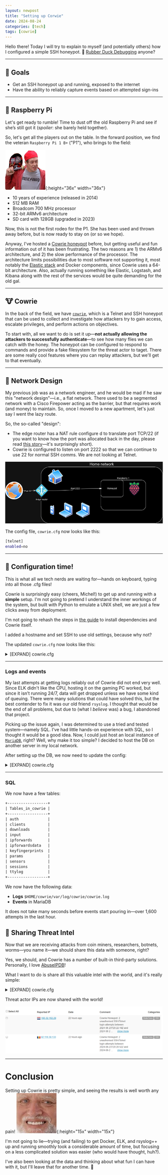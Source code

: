 ```yaml
---
layout: newpost
title: "Setting up Corwie"
date: 2024-08-24
categories: [tech]
tags: [cowrie]
---
```


Hello there! Today I will try to explain to myself (and potentially others) how I configured a simple SSH honeypot. :honey_pot:
[Rubber Duck Debugging](https://rubberduckdebugging.com/) anyone?

---

## :checkered_flag: Goals

- Get an SSH honeypot up and running, exposed to the internet
- Have the ability to reliably capture events based on attempted sign-ins

---

## :cherries: Raspberry Pi

Let's get ready to rumble! Time to dust off the old Raspberry Pi and see if she’s still got it (*spoiler*: she barely held together).

So, let's get all the players out on the table. In the forward position, we find the veteran `Raspberry Pi 1 B+` ("P1"), who brings to the field:

![kids](/assets/images/fellow_kids.png){:height="36x" width="36x"}

- 10 years of experience (released in 2014)
- 512 MB RAM
- Broadcom 700 MHz processor
- 32-bit ARMv6 architecture
- SD card with 128GB (upgraded in 2023)

Now, this is not the first rodeo for the P1. She has been used and thrown away before, but is now ready to stay on (or so we hope).

Anyway, I've hosted a [Cowrie honeypot](https://cowrie.readthedocs.io/en/latest/) before, but getting useful and fun information out of it has been frustrating. The two reasons are 1) the ARMv6 architecture, and 2) the slow performance of the processor. The architecture limits possibilities due to most software not supporting it, most notably the [Elastic stack](https://github.com/vrince/arm-beats) and Docker components, since Cowrie uses a 64-bit architecture. Also, actually running something like Elastic, Logstash, and Kibana along with the rest of the services would be quite demanding for the old gal.

---

## :cow: Cowrie

In the back of the field, we have [`cowrie`](http://github.com/cowrie/cowrie/), which is a Telnet and SSH honeypot that can be used to collect and investigate how attackers try to gain access, escalate privileges, and perform actions on objectives.

To start with, all we want to do is set it up—**not actually allowing the attackers to successfully authenticate**—to see how many flies we can catch with the honey. The honeypot can be configured to respond to commands and provide a fake filesystem for the threat actor to taget. There are some really cool features where you can replay attackers, but we'll get to that eventually.

---

## :satellite: Network Design

My previous job was as a network engineer, and he would be mad if he saw this "network design"—i.e., a flat network. There used to be a segmented network with a Cisco Firepower acting as the barrier, but that requires work (and money) to maintain. So, once I moved to a new apartment, let's just say I went the lazy route.

So, the so-called "design":
- The edge router has a NAT rule configure d to translate port TCP/22 (if you want to know how the port was allocated back in the day, please read [this story](https://www.ssh.com/academy/ssh/port)—it's surprisingly short).
- Cowrie is configured to listen on port 2222 so that we can continue to use 22 for normal SSH comms. We are not looking at Telnet.

![network](/assets/images/cowrie/traffic_flow_start.drawio.png)


The config file, `cowrie.cfg` now looks like this:
```sh
[telnet]
enabled=no
```

---

## :wrench: Configuration time!

This is what all we tech nerds are waiting for—hands on keyboard, typing into all those .cfg files!

Cowrie is surprisingly easy (cheers, Michel!) to get up and running with a **simple** setup. I'm not going to pretend I understand the inner workings of the system, but built with Python to emulate a UNIX shell, we are just a few clicks away from deployment.

I'm not going to rehash the steps in [the guide](https://cowrie.readthedocs.io/en/latest/INSTALL.html#) to install dependencies and Cowrie itself.

I added a hostname and set SSH to use old settings, because why not?

The updated `cowrie.cfg` now looks like this:

<details markdown="1">

<summary>[EXPAND] cowrie.cfg</summary>

```sh
[telnet]
enabled=no

[ssh]
ciphers = 3des-cbc,aes128-ctr
macs = hmac-md5,hmac-sha1
version = SSH-2.0-OpenSSH_6.0
public_key_auth = ssh-rsa,ssh-dss


[honeypot]
hostname=osl-centralstation-003
```

</details>

---

### Logs and events 

My last attempts at getting logs reliably out of Cowrie did not end very well. Since ELK didn't like the CPU, hosting it on the gaming PC worked, but since it isn’t running 24/7, data will get dropped unless we have some kind of queuing. There were many solutions that could have solved this, but the best contender to fix it was our old friend `rsyslog`. I thought that would be the end of all problems, but due to (what I *believe* was) a bug, I abandoned that project.

Picking up the issue again, I was determined to use a tried and tested system—namely SQL. I've had little hands-on experience with SQL, so I thought it would be a good idea. Now, I could just host an local instance of [`MariaDB`](https://mariadb.org/), right? Well, why make it too simple? I decided to host the DB on another server in my local network.

After setting up the DB, we now need to update the config:


<details markdown="1">

<summary>[EXPAND] cowrie.cfg</summary>

```sh
[telnet]
enabled=no

[ssh]
ciphers = 3des-cbc,aes128-ctr
macs = hmac-md5,hmac-sha1
version = SSH-2.0-OpenSSH_6.0
public_key_auth = ssh-rsa,ssh-dss

[honeypot]
hostname=osl-centralstation-003

[output_mysql]
host = LOCAL_IP
database = cowrie
username = cowrie
password = PASSWORD
port = 3306
debug = false
enabled = true
```

</details>

---

### SQL

We now have a few tables:

```txt
+------------------+
| Tables_in_cowrie |
+------------------+
| auth             |
| clients          |
| downloads        |
| input            |
| ipforwards       |
| ipforwardsdata   |
| keyfingerprints  |
| params           |
| sensors          |
| sessions         |
| ttylog           |
+------------------+
```

We now have the following data:
- **Logs** `$HOME/cowrie/var/log/cowrie/cowrie.log`
- **Events** in MariaDB

It does not take many seconds before events start pouring in—over 1,600 attempts in the last hour.

## :gift: Sharing Threat Intel

Now that we are receiving attacks from coin miners, researchers, botnets, worms—you name it—we should share this data with someone, right?

Yes, we should, and Cowrie has a number of built-in third-party solutions. Personally, I love [AbuseIPDB](https://www.abuseipdb.com/)!

What I want to do is share all this valuable intel with the world, and it's really simple:


<details markdown="1">

<summary>[EXPAND] cowrie.cfg</summary>

```sh
[telnet]
enabled=no

[ssh]
ciphers = 3des-cbc,aes128-ctr
macs = hmac-md5,hmac-sha1
version = SSH-2.0-OpenSSH_6.0
public_key_auth = ssh-rsa,ssh-dss

[honeypot]
hostname=osl-centralstation-003

[output_mysql]
host = LOCAL_IP
database = cowrie
username = cowrie
password = PASSWORD
port = 3306
debug = false
enabled = true

[output_abuseipdb]
enabled = True
api_key = API_KEY
rereport_after = 24
#tolerance_window is in minutes
tolerance_window = 120
tolerance_attempts = 2
# WARNING: A binary file is read from this directory on start-up. Do not
# change unless you understand the security implications!
dump_path = ${honeypot:state_path}/abuseipdb

```

</details>


Threat actor IPs are now shared with the world!

![abuseipdb](/assets/images/cowrie/abuseipdb.png)

---

# Conclusion

Setting up Cowrie is pretty simple, and seeing the results is well worth any pain! ![kids](/assets/images/hidethepain.jpg){:height="15x" width="15x"}

I'm not going to lie—trying (and failing) to get Docker, ELK, and rsyslog++ up and running smoothly took a considerable amount of time, but focusing on a less complicated solution was easier (who would have thought, huh?).

I've also been looking at the data and thinking about what fun I can have with it, but I'll leave that for another time. :wave: